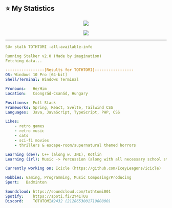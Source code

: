 ## :star: My Statistics
<p align="center"><a href="#">
  <img src="https://github-readme-stats.vercel.app/api?username=TOTHT0MI&show_icons=true&include_all_commits=true&line_height=33&count_private=true&theme=nord" />
</a></p>
<p align="center"><a href="#">
  <img src="https://github-profile-trophy.vercel.app/?username=TOTHT0MI&margin-w=28&margin-h=15&theme=nord&count_private=tru" />
</p></a></p>
  

<!--Color for badges later on: 81a1c1 -->
<hr>

```yaml
SU> stalk TOTHTOMI -all-available-info

Running Stalker v2.0 (Made by imagination)
Fetching data...

-----------------[Results for TOTHTOMI]-----------------
OS: Windows 10 Pro [64-bit]
Shell/Terminal: Windows Terminal

Pronouns:   He/Him
Location:   Csongrád-Csanád, Hungary

Positions:  Full Stack
Frameworks: Spring, React, Svelte, Tailwind CSS
Languages:  Java, JavaScript, TypeScript, PHP, CSS

Likes:
    - retro games
    - retro music
    - cats
    - sci-fi movies
    - thrillers & escape-room/supernatural themed horrors

Learning (dev): C++ (along w. JNI), Kotlin
Learning (irl): Music -> Percussion (along with all necessary school stuff ofc.)

Currently working on: Icicle (https://github.com/IceyLeagons/icicle)

Hobbies: Gaming, Programming, Music Composing/Producing
Sport:   Badminton

Soundcloud: https://soundcloud.com/tothtomi001
Spotify:    https://spoti.fi/2Y41TUu
Discord:    TOTHTOMI#2432 (212865300171980800)
```
